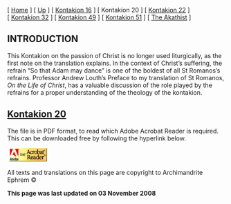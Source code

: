 \[ [Home](index.md) \] \[ [Up](romanos.md) \] \[ [Kontakion 16](kontak16.md) \] \[ Kontakion 20 \] \[ [Kontakion 22](kontakion_22.md) \] \[ [Kontakion 32](kontakion_32.md) \] \[ [Kontakion 49](kontakion_49.md) \] \[ [Kontakion 51](kontakion_51.md) \] \[ [The Akathist](akath.md) \]

INTRODUCTION
------------

This Kontakion on the passion of Christ is no longer used liturgically, as the first note on the translation explains. In the context of Christ’s suffering, the refrain “So that Adam may dance” is one of the boldest of all St Romanos’s refrains. Professor Andrew Louth’s Preface to my translation of St Romanos, *On the Life of Christ*, has a valuable discussion of the role played by the refrains for a proper understanding of the theology of the kontakion.

[Kontakion 20](ROMK20.pdf) 
---------------------------

<span style="mso-bidi-font-size: 10.0pt">The file is in PDF format, to read which Adobe Acrobat Reader is required. This can be downloaded free by following the hyperlink below.</span>

<span style="mso-bidi-font-size: 10.0pt; font-family: Book Antiqua; Kontakion 22
&lt;/a&gt;&lt;/span&gt;&lt;/font&gt;&lt;/p&gt;
&lt;p&gt;&lt;font size="> </span>

 [<img src="getacro.gif" width="88" height="31" />](http://www.adobe.com)

All texts and translations on this page are copyright to
Archimandrite Ephrem ©

**This page was last updated on 03 November 2008**
